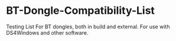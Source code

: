 # BT-Dongle-Compatibility-List

Testing List For BT dongles, both in build and external. For use with DS4Windows and other software.


